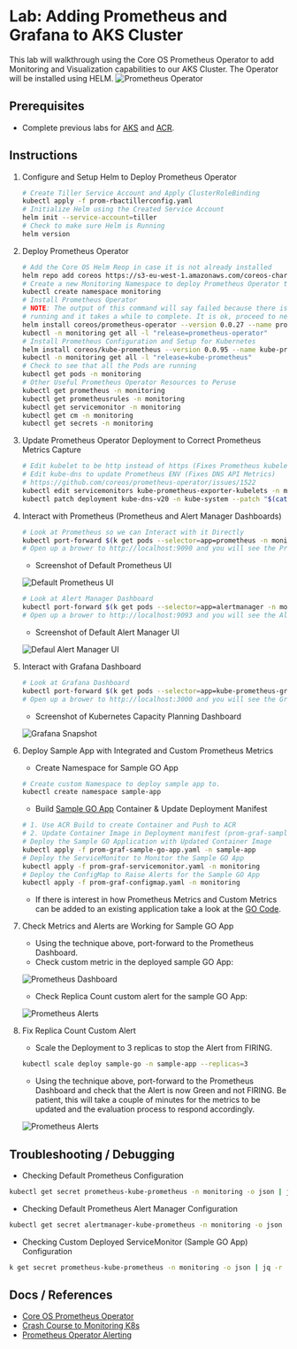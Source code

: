 # Lab: Adding Prometheus and Grafana to AKS Cluster

This lab will walkthrough using the Core OS Prometheus Operator to add Monitoring and Visualization capabilities to our AKS Cluster. The Operator will be installed using HELM.
![Prometheus Operator](img-prometheus-operator.png)

## Prerequisites

* Complete previous labs for [AKS](../../create-aks-cluster/README.md) and [ACR](../../build-application/README.md).

## Instructions

1. Configure and Setup Helm to Deploy Prometheus Operator

    ```bash
    # Create Tiller Service Account and Apply ClusterRoleBinding
    kubectl apply -f prom-rbactillerconfig.yaml
    # Initialize Helm using the Created Service Account
    helm init --service-account=tiller
    # Check to make sure Helm is Running
    helm version
    ```

2. Deploy Prometheus Operator

    ``` bash
    # Add the Core OS Helm Reop in case it is not already installed
    helm repo add coreos https://s3-eu-west-1.amazonaws.com/coreos-charts/stable/
    # Create a new Monitoring Namespace to deploy Prometheus Operator too
    kubectl create namespace monitoring
    # Install Prometheus Operator
    # NOTE: The output of this command will say failed because there is a job (pod)
    # running and it takes a while to complete. It is ok, proceed to next step.
    helm install coreos/prometheus-operator --version 0.0.27 --name prometheus-operator --namespace monitoring
    kubectl -n monitoring get all -l "release=prometheus-operator"
    # Install Prometheus Configuration and Setup for Kubernetes
    helm install coreos/kube-prometheus --version 0.0.95 --name kube-prometheus --namespace monitoring
    kubectl -n monitoring get all -l "release=kube-prometheus"
    # Check to see that all the Pods are running
    kubectl get pods -n monitoring
    # Other Useful Prometheus Operator Resources to Peruse
    kubectl get prometheus -n monitoring
    kubectl get prometheusrules -n monitoring
    kubectl get servicemonitor -n monitoring
    kubectl get cm -n monitoring
    kubectl get secrets -n monitoring
    ```

3. Update Prometheus Operator Deployment to Correct Prometheus Metrics Capture

    ```bash
    # Edit kubelet to be http instead of https (Fixes Prometheus kubelet API Metrics)
    # Edit kube-dns to update Prometheus ENV (Fixes DNS API Metrics)
    # https://github.com/coreos/prometheus-operator/issues/1522
    kubectl edit servicemonitors kube-prometheus-exporter-kubelets -n monitoring
    kubectl patch deployment kube-dns-v20 -n kube-system --patch "$(cat prom-graf-kube-dns-metrics-patch.yaml)"
    ```

4. Interact with Prometheus (Prometheus and Alert Manager Dashboards)

    ```bash
    # Look at Prometheus so we can Interact with it Directly
    kubectl port-forward $(k get pods --selector=app=prometheus -n monitoring --output=jsonpath="{.items..metadata.name}") -n monitoring 9090
    # Open up a brower to http://localhost:9090 and you will see the Prometheus dashboard.
    ```
    * Screenshot of Default Prometheus UI
    
    ![Default Prometheus UI](img-prometheus-ui.png)

    ```bash
    # Look at Alert Manager Dashboard
    kubectl port-forward $(k get pods --selector=app=alertmanager -n monitoring --output=jsonpath="{.items..metadata.name}") -n monitoring 9093
    # Open up a brower to http://localhost:9093 and you will see the Alert Manager dashboard.
    ```
    * Screenshot of Default Alert Manager UI

    ![Defaul Alert Manager UI](img-alertmanager-ui.png)

5. Interact with Grafana Dashboard

    ```bash
    # Look at Grafana Dashboard
    kubectl port-forward $(k get pods --selector=app=kube-prometheus-grafana -n monitoring --output=jsonpath="{.items..metadata.name}") -n monitoring 3000
    # Open up a brower to http://localhost:3000 and you will see the Grafana dashboard.
    ```
    * Screenshot of Kubernetes Capacity Planning Dashboard

    ![Grafana Snapshot](img-grafana-dashboard.png)

6. Deploy Sample App with Integrated and Custom Prometheus Metrics

    * Create Namespace for Sample GO App
    ```bash
    # Create custom Namespace to deploy sample app to.
    kubectl create namespace sample-app
    ```
    * Build [Sample GO App](../../../app/sample-go/README.md) Container & Update Deployment Manifest
    ```bash
    # 1. Use ACR Build to create Container and Push to ACR
    # 2. Update Container Image in Deployment manifest (prom-graf-sample-go-app.yaml) 
    # Deploy the Sample GO Application with Updated Container Image
    kubectl apply -f prom-graf-sample-go-app.yaml -n sample-app
    # Deploy the ServiceMonitor to Monitor the Sample GO App
    kubectl apply -f prom-graf-servicemonitor.yaml -n monitoring
    # Deploy the ConfigMap to Raise Alerts for the Sample GO App
    kubectl apply -f prom-graf-configmap.yaml -n monitoring
    ```
    * If there is interest in how Prometheus Metrics and Custom Metrics can be added to an existing application take a look at the [GO Code](../../../app/sample-go/app.go).

7. Check Metrics and Alerts are Working for Sample GO App

    * Using the technique above, port-forward to the Prometheus Dashboard.
    * Check custom metric in the deployed sample GO App:

    ![Prometheus Dashboard](img-prometheus-dashboard.png)

    * Check Replica Count custom alert for the sample GO App:

    ![Prometheus Alerts](img-prometheus-alerts.png)

8. Fix Replica Count Custom Alert

    * Scale the Deployment to 3 replicas to stop the Alert from FIRING.
    ```bash
    kubectl scale deploy sample-go -n sample-app --replicas=3
    ```
    * Using the technique above, port-forward to the Prometheus Dashboard and check that the Alert is now Green and not FIRING. Be patient, this will take a couple of minutes for the metrics to be updated and the evaluation process to respond accordingly.

    ![Prometheus Alerts](img-prometheus-alerts-resolved.png)

## Troubleshooting / Debugging

* Checking Default Prometheus Configuration

```bash
kubectl get secret prometheus-kube-prometheus -n monitoring -o json | jq -r '.data["prometheus.yaml"]' | base64 --decode
```

* Checking Default Prometheus Alert Manager Configuration

```bash
kubectl get secret alertmanager-kube-prometheus -n monitoring -o json | jq -r '.data["alertmanager.yaml"]' | base64 --decode
```

* Checking Custom Deployed ServiceMonitor (Sample GO App) Configuration

```bash
k get secret prometheus-kube-prometheus -n monitoring -o json | jq -r '.data["prometheus.yaml"]' | base64 --decode | grep "sample-go"
```

## Docs / References

* [Core OS Prometheus Operator](https://github.com/coreos/prometheus-operator/blob/v0.17.0/Documentation/user-guides/getting-started.md)
* [Crash Course to Monitoring K8s](https://www.sumologic.com/blog/cloud/how-to-monitor-kubernetes/)
* [Prometheus Operator Alerting](https://github.com/coreos/prometheus-operator/blob/v0.17.0/Documentation/user-guides/alerting.md)